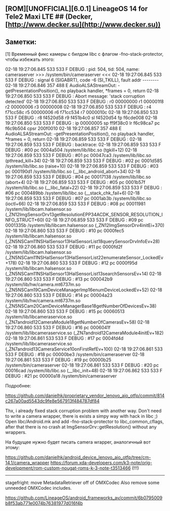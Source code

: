 ## [ROM][UNOFFICIAL][6.0.1] LineageOS 14 for Tele2 Maxi LTE ## (Decker, [http://www.decker.su](http://www.decker.su))

Заметки:
--------
[1] Временный фикс камеры с билдом libc с флагом -fno-stack-protector, чтобы избежать этого:

02-18 19:27:06.845   533   533 F DEBUG   : pid: 504, tid: 504, name: cameraserver  >>> /system/bin/cameraserver <<<
02-18 19:27:06.845   533   533 F DEBUG   : signal 6 (SIGABRT), code -6 (SI_TKILL), fault addr --------
02-18 19:27:06.846   357   488 E AudioALSAStreamOut: -getPresentationPosition(), no playback handler, *frames = 0, return
02-18 19:27:06.850   533   533 F DEBUG   : Abort message: 'stack corruption detected'
02-18 19:27:06.850   533   533 F DEBUG   :     r0 00000000  r1 000001f8  r2 00000006  r3 00000008
02-18 19:27:06.850   533   533 F DEBUG   :     r4 f71cc58c  r5 00000006  r6 f71cc534  r7 0000010c
02-18 19:27:06.850   533   533 F DEBUG   :     r8 f4520d58  r9 f451b4c0  sl f4520d54  fp f6cde008
02-18 19:27:06.850   533   533 F DEBUG   :     ip 00000005  sp ff9f38c0  lr f6c98ca7  pc f6c9b504  cpsr 200f0010
02-18 19:27:06.857   357   488 E AudioALSAStreamOut: -getPresentationPosition(), no playback handler, *frames = 0, return
02-18 19:27:06.859   533   533 F DEBUG   : 
02-18 19:27:06.859   533   533 F DEBUG   : backtrace:
02-18 19:27:06.859   533   533 F DEBUG   :     #00 pc 0004a504  /system/lib/libc.so (tgkill+12)
02-18 19:27:06.859   533   533 F DEBUG   :     #01 pc 00047ca3  /system/lib/libc.so (pthread_kill+34)
02-18 19:27:06.859   533   533 F DEBUG   :     #02 pc 0001d585  /system/lib/libc.so (raise+10)
02-18 19:27:06.859   533   533 F DEBUG   :     #03 pc 000190d1  /system/lib/libc.so (__libc_android_abort+34)
02-18 19:27:06.859   533   533 F DEBUG   :     #04 pc 00017138  /system/lib/libc.so (abort+4)
02-18 19:27:06.859   533   533 F DEBUG   :     #05 pc 0001b57f  /system/lib/libc.so (__libc_fatal+22)
02-18 19:27:06.859   533   533 F DEBUG   :     #06 pc 000489bb  /system/lib/libc.so (__stack_chk_fail+6)
02-18 19:27:06.859   533   533 F DEBUG   :     #07 pc 0001ab3b  /system/lib/libc.so (ioctl+66)
02-18 19:27:06.859   533   533 F DEBUG   :     #08 pc 00011981  /system/lib/libcam.halsensor.so (_ZN12ImgSensorDrv13getResolutionEPP34ACDK_SENSOR_RESOLUTION_INFO_STRUCT+60)
02-18 19:27:06.859   533   533 F DEBUG   :     #09 pc 0001335b  /system/lib/libcam.halsensor.so (_ZN12ImgSensorDrv4initEi+370)
02-18 19:27:06.860   533   533 F DEBUG   :     #10 pc 0000fec5  /system/lib/libcam.halsensor.so (_ZN5NSCam11NSHalSensor13HalSensorList18querySensorDrvInfoEv+28)
02-18 19:27:06.860   533   533 F DEBUG   :     #11 pc 0000fd2f  /system/lib/libcam.halsensor.so (_ZN5NSCam11NSHalSensor13HalSensorList22enumerateSensor_LockedEv+178)
02-18 19:27:06.860   533   533 F DEBUG   :     #12 pc 0000f95d  /system/lib/libcam.halsensor.so (_ZN5NSCam11NSHalSensor13HalSensorList13searchSensorsEv+14)
02-18 19:27:06.860   533   533 F DEBUG   :     #13 pc 000042b9  /system/lib/hw/camera.mt6737m.so (_ZN5NSCam19CamDeviceManagerImp16enumDeviceLockedEv+52)
02-18 19:27:06.860   533   533 F DEBUG   :     #14 pc 00004a23  /system/lib/hw/camera.mt6737m.so (_ZN5NSCam20CamDeviceManagerBase18getNumberOfDevicesEv+38)
02-18 19:27:06.860   533   533 F DEBUG   :     #15 pc 00060513  /system/lib/libcameraservice.so (_ZN7android12CameraModule18getNumberOfCamerasEv+58)
02-18 19:27:06.860   533   533 F DEBUG   :     #16 pc 0006041f  /system/lib/libcameraservice.so (_ZN7android12CameraModule4initEv+182)
02-18 19:27:06.861   533   533 F DEBUG   :     #17 pc 0004fd4d  /system/lib/libcameraservice.so (_ZN7android13CameraService10onFirstRefEv+100)
02-18 19:27:06.861   533   533 F DEBUG   :     #18 pc 00000be3  /system/bin/cameraserver
02-18 19:27:06.861   533   533 F DEBUG   :     #19 pc 00000b25  /system/bin/cameraserver
02-18 19:27:06.861   533   533 F DEBUG   :     #20 pc 00016cad  /system/lib/libc.so (__libc_init+48)
02-18 19:27:06.862   533   533 F DEBUG   :     #21 pc 00000a18  /system/bin/cameraserver

Подробнее:

https://github.com/danielhk/proprietary_vendor_lenovo_aio_otfp/commit/814c267a00ad5543dc9fe8e567913f484787df84

Thx, i already fixed stack corruption problem with another way. Don't need to write a camera wrapper, there is exists a simpy way with hack in libc ;) 
Open libc/Android.mk and add -fno-stack-protector to libc_common_cflags, after that there is no crash at ImgSensorDrv::getResolution() without any wrappers.

На будущее нужно будет писать camera wrapper, аналогичный вот этому:

https://github.com/danielhk/android_device_lenovo_aio_otfp/tree/cm-14.1/camera_wrapper
https://forum.xda-developers.com/k3-note/orig-development/rom-custom-nougat-roms-k-3-note-t3513466 (!!!)

---

stagefright: move MetadataRetriever off of OMXCodec
Also remove some unneeded OMXCodec includes.

https://github.com/LineageOS/android_frameworks_av/commit/6b0795009b8f53ab771e0074b76381977d016f4b

